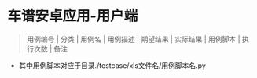 车谱安卓应用-用户端
========
>用例编号 | 分类 | 用例名 | 用例描述 | 期望结果 | 实际结果 | 用例脚本 | 执行次数 | 备注

- 其中用例脚本对应于目录./testcase/xls文件名/用例脚本名.py
